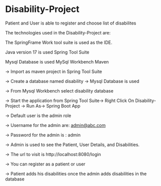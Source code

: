 # Disability-Project

Patient and User is able to register and choose list of disabilites 

The technologies used in the Disability-Project are:

The SpringFrame Work tool suite is used as the IDE.

  Java version 17 is used 
  Spring Tool Suite
  
  Mysql Database is used
  MySql Workbench
  Maven

-> Import as maven project in Spring Tool Suite

-> Create a database named disability -> Mysql Database is used

-> From Mysql Workbench select disability database

-> Start the application from Spring Tool Suite->  Right Click On Disability-Project -> Run As-> Spring Boot App

-> Default user is the admin role

-> Username for the admin are: admin@abc.com

-> Password for the admin is : admin

-> Admin is used to see the Patient, User Details, and Disabilities.

-> The url to visit is http://localhost:8080/login

-> You can register as a patient or user

-> Patient adds his disabilities once the admin adds disabilities in the database


